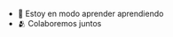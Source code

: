
- 🌱 Estoy en modo aprender aprendiendo 
- 🫂 Colaboremos juntos

<!---
R1n0R3d/R1n0R3d is a ✨ special ✨ repository because its `README.md` (this file) appears on your GitHub profile.
You can click the Preview link to take a look at your changes.
--->
